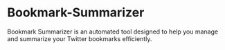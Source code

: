 # Bookmark-Summarizer
Bookmark Summarizer is an automated tool designed to help you manage and summarize your Twitter bookmarks efficiently.
